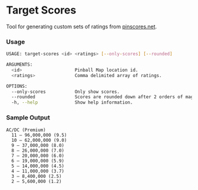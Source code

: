 # Target Scores

Tool for generating custom sets of ratings from [pinscores.net](https://pinscores.net).

### Usage

```bash
USAGE: target-scores <id> <ratings> [--only-scores] [--rounded]

ARGUMENTS:
  <id>                    Pinball Map location id.
  <ratings>               Comma delimited array of ratings.

OPTIONS:
  --only-scores           Only show scores.
  --rounded               Scores are rounded down after 2 orders of magnitude
  -h, --help              Show help information.
```

### Sample Output
```
AC/DC (Premium)
  11 — 96,000,000 (9.5)
  10 — 62,000,000 (9.0)
  9 — 37,000,000 (8.0)
  8 — 26,000,000 (7.0)
  7 — 20,000,000 (6.0)
  6 — 19,000,000 (5.9)
  5 — 14,000,000 (4.5)
  4 — 11,000,000 (3.7)
  3 — 8,400,000 (2.5)
  2 — 5,600,000 (1.2)
```
